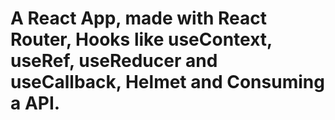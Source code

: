# A React App, made with React Router, Hooks like useContext, useRef, useReducer and useCallback, Helmet and Consuming a API.